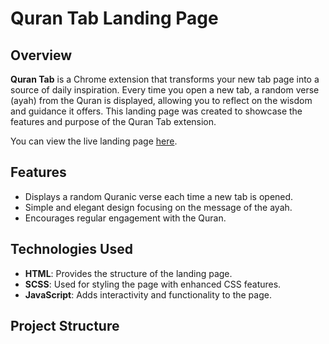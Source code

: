 # **Quran Tab Landing Page**

## **Overview**

**Quran Tab** is a Chrome extension that transforms your new tab page into a source of daily inspiration. Every time you open a new tab, a random verse (ayah) from the Quran is displayed, allowing you to reflect on the wisdom and guidance it offers. This landing page was created to showcase the features and purpose of the Quran Tab extension.

You can view the live landing page [here](https://abdelrahmanfthi.github.io/Quran-Tab-Landing-Page/).

## **Features**

- Displays a random Quranic verse each time a new tab is opened.
- Simple and elegant design focusing on the message of the ayah.
- Encourages regular engagement with the Quran.

## **Technologies Used**

- **HTML**: Provides the structure of the landing page.
- **SCSS**: Used for styling the page with enhanced CSS features.
- **JavaScript**: Adds interactivity and functionality to the page.

## **Project Structure**

